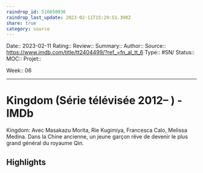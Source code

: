 ```yaml
---
raindrop_id: 516650936
raindrop_last_update: 2023-02-11T15:29:51.398Z
share: true
category: source
---
```


Date:: 2023-02-11
Rating::
Review:: 
Summary:: 
Author::
Source:: https://www.imdb.com/title/tt2404499/?ref_=fn_al_tt_6
Type:: #SN/
Status:: 
MOC::
Projet:: 

Week:: 06

***
# Kingdom (Série télévisée 2012– ) - IMDb

Kingdom: Avec Masakazu Morita, Rie Kugimiya, Francesca Calo, Melissa Medina. Dans la Chine ancienne, un jeune garçon rêve de devenir le plus grand général du royaume Qin.

## Highlights

